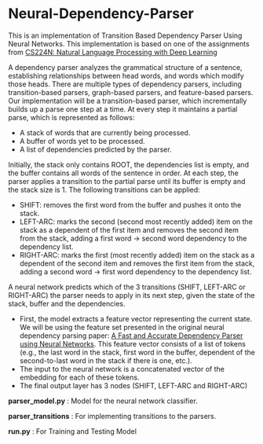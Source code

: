# Neural-Dependency-Parser
This is an implementation of Transition Based Dependency Parser Using Neural Networks. This implementation is based on one of the assignments from [CS224N: Natural Language Processing with Deep Learning](https://web.stanford.edu/class/cs224n/)

A dependency parser analyzes the grammatical structure of a sentence, establishing relationships between head words, and words which modify those heads. There are multiple types of dependency parsers, including transition-based parsers, graph-based parsers, and feature-based parsers. Our implementation will be a transition-based parser, which incrementally builds up a parse one step at a time. At every step it maintains a partial parse, which is represented as follows:
- A stack of words that are currently being processed.
- A buffer of words yet to be processed.
- A list of dependencies predicted by the parser.

Initially, the stack only contains ROOT, the dependencies list is empty, and the buffer contains all words of the sentence in order. At each step, the parser applies a transition to the partial parse until its buffer is empty and the stack size is 1. The following transitions can be applied:
- SHIFT: removes the first word from the buffer and pushes it onto the stack.
- LEFT-ARC: marks the second (second most recently added) item on the stack as a dependent of
the first item and removes the second item from the stack, adding a first word → second word
dependency to the dependency list.
- RIGHT-ARC: marks the first (most recently added) item on the stack as a dependent of the second
item and removes the first item from the stack, adding a second word → first word dependency to
the dependency list.

A neural network predicts which of the 3 transitions (SHIFT, LEFT-ARC or RIGHT-ARC) the parser needs to apply in its next step, given the state of the stack, buffer and the dependencies. 
- First, the model extracts a feature vector representing the current state. We will be using the feature set presented in the original neural dependency parsing paper: [A Fast and Accurate Dependency Parser using Neural Networks](https://nlp.stanford.edu/pubs/emnlp2014-depparser.pdf). This feature vector consists of a list of tokens (e.g., the last word in the stack, first word in the buffer, dependent of the second-to-last word in the stack if there is one, etc.). 
 - The input to the neural network is a concatenated vector of the embedding for each of these tokens.
- The final output layer has 3 nodes (SHIFT, LEFT-ARC and RIGHT-ARC)


**parser_model.py** : Model for the neural network classifier.

**parser_transitions** : For implementing transitions to the parsers.

**run.py** : For Training and Testing Model

